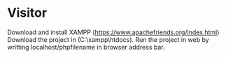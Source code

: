 # Visitor

Download and install XAMPP (https://www.apachefriends.org/index.html) 
Download the project in (C:\xampp\htdocs).
Run the project in web by writting localhost/phpfilename in browser address bar.
